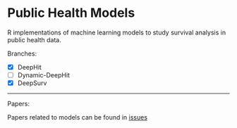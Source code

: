 # Public Health Models
R implementations of machine learning models to study survival analysis in public health data.

Branches:

- [x] DeepHit
- [ ] Dynamic-DeepHit
- [x] DeepSurv

---

Papers:

Papers related to models can be found in [issues](https://github.com/cmclean5/PublicHealthModels/issues)
